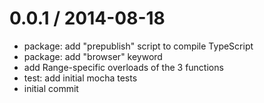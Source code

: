 
0.0.1 / 2014-08-18
==================

 * package: add "prepublish" script to compile TypeScript
 * package: add "browser" keyword
 * add Range-specific overloads of the 3 functions
 * test: add initial mocha tests
 * initial commit
